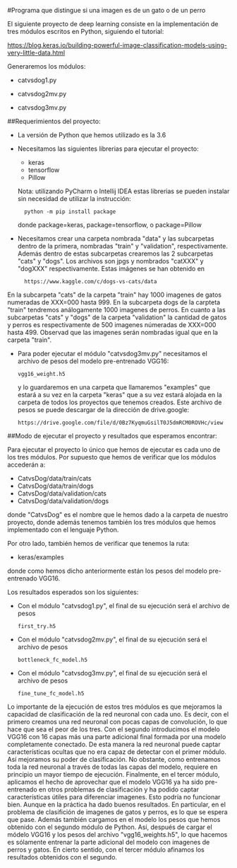 #Programa que distingue si una imagen es de un gato o de un perro

El siguiente proyecto de deep learning consiste en la implementación de tres módulos escritos en Python, siguiendo el tutorial:
   
   https://blog.keras.io/building-powerful-image-classification-models-using-very-little-data.html

Generaremos los módulos:

- catvsdog1.py
  
- catvsdog2mv.py

- catvsdog3mv.py

##Requerimientos del proyecto:

- La versión de Python que hemos utilizado es la 3.6
- Necesitamos las siguientes librerias para ejecutar el proyecto: 
    
    - keras
    - tensorflow
    - Pillow
  
  Nota: utilizando PyCharm o Intellij IDEA estas librerias se pueden instalar sin necesidad de utilizar la instrucción:
        
        python -m pip install package
       
  donde package=keras, package=tensorflow, o package=Pillow
  
- Necesitamos crear una carpeta nombrada "data" y las subcarpetas dentro de la primera, nombradas "train" y "validation", respectivamente. 
Además dentro de estas subcarpetas crearemos las 2 subcarpetas "cats" y "dogs". Los archivos son jpgs y nombrados "catXXX" y "dogXXX" respectivamente.
Estas imágenes se han obtenido en 
   
        https://www.kaggle.com/c/dogs-vs-cats/data

En la subcarpeta "cats" de la carpeta "train" hay 1000 imagenes de gatos numeradas de XXX=000 hasta 999. En la subcarpeta dogs
de la carpteta "train" tendremos análogamente 1000 imagenes de perros. En cuanto a las subcarpetas "cats" y "dogs" de la carpeta
"validation" la cantidad de gatos y perros es respectivamente de 500 imagenes númeradas de XXX=000 hasta 499. Observad que las imagenes
serán nombradas igual que en la carpeta "train". 
- Para poder ejecutar el módulo "catvsdog3mv.py" necesitamos el archivo de pesos del modelo pre-entrenado VGG16:
      
      vgg16_weight.h5  
      
  y lo guardaremos en una carpeta que llamaremos "examples" que estará a su vez en la carpeta "keras" que a su vez
  estará alojada en la carpeta de todos los proyectos que tenemos creados. Este archivo de pesos se puede descargar de
  la dirección de drive.google:
  
      https://drive.google.com/file/d/0Bz7KyqmuGsilT0J5dmRCM0ROVHc/view

##Modo de ejecutar el proyecto y resultados que esperamos encontrar:

Para ejecutar el proyecto lo único que hemos de ejecutar es cada uno de los tres módulos.
Por supuesto que hemos de verificar que los módulos accederán a:
   
   - CatvsDog/data/train/cats
   - CatvsDog/data/train/dogs
   - CatvsDog/data/validation/cats
   - CatvsDog/data/validation/dogs
 
 donde "CatvsDog" es el nombre que le hemos dado a la carpeta de nuestro proyecto, donde además tenemos también los tres 
 módulos que hemos implementado con el lenguaje Python.
 
 Por otro lado, también hemos de verificar que tenemos la ruta:
 
   - keras/examples
 
 donde como hemos dicho anteriormente están los pesos del modelo pre-entrenado VGG16.
 
 Los resultados esperados son los siguientes:
 
 - Con el módulo "catvsdog1.py", el final de su ejecución será el archivo de pesos
 
       first_try.h5
 
 - Con el módulo "catvsdog2mv.py", el final de su ejecución será el archivo de pesos
      
       bottleneck_fc_model.h5
 
 - Con el módulo "catvsdog3mv.py", el final de su ejecución será el archivo de pesos
     
       fine_tune_fc_model.h5
       
 Lo importante de la ejecución de estos tres módulos es que mejoramos la capacidad de 
 clasificación de la red neuronal con cada uno. Es decir, con el primero creamos una 
 red neuronal con pocas capas de convolución, lo que hace que sea el peor de los tres. Con 
 el segundo introducimos el modelo VGG16 con 16 capas más una parte adicional final formada por una 
 modelo completamente conectado. De esta manera la red neuronal puede captar características
 ocultas que no era capaz de detectar con el primer módulo. Así mejoramos su poder de clasificación. 
 No obstante, como entrenamos toda la red neuronal a través de todas las capas del modelo, requiere 
 en principio un mayor tiempo de ejecución. Finalmente, en el tercer módulo, aplicamos el hecho de 
 aprovechar que el modelo VGG16 ya ha sido pre-entrenado en otros problemas de clasificación y ha 
 podido captar características útiles para diferenciar imagenes. Esto podría no funcionar bien. Aunque en
 la práctica ha dado buenos resultados. En particular, en el problema de clasifición de imagenes de gatos y
 perros, es lo que se espera que pase. Además también cargamos en el modelo los pesos que hemos obtenido con
 el segundo módulo de Python. Así, después de cargar el módelo VGG16 y los pesos del archivo
 "vgg16_weights.h5", lo que hacemos es sólamente entrenar la parte adicional del modelo con
 imagenes de perros y gatos. En cierto sentido, con el tercer módulo afinamos los resultados obtenidos con el segundo.
        


